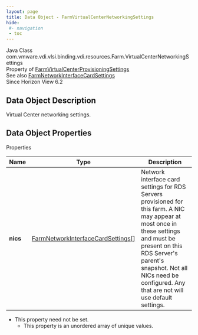 ```yaml
---
layout: page
title: Data Object - FarmVirtualCenterNetworkingSettings
hide:
 #- navigation
 - toc
---
```






Java Class
    com.vmware.vdi.vlsi.binding.vdi.resources.Farm.VirtualCenterNetworkingSettings  
Property of
     [FarmVirtualCenterProvisioningSettings](vdi.resources.Farm.VirtualCenterProvisioningSettings.md#field_detail)  
See also
     [FarmNetworkInterfaceCardSettings](vdi.resources.Farm.NetworkInterfaceCardSettings.md)  
Since 
    Horizon View 6.2

## Data Object Description 

Virtual Center networking settings. 

## Data Object Properties

Properties

Name |  Type |  Description   
---|---|---  
**nics**| [FarmNetworkInterfaceCardSettings[]](vdi.resources.Farm.NetworkInterfaceCardSettings.md)|  Network interface card settings for RDS Servers provisioned for this farm. A NIC may appear at most once in these settings and must be present on this RDS Server's parent's snapshot. Not all NICs need be configured. Any that are not will use default settings.   


* This property need not be set.
  * This property is an unordered array of unique values.

  
  
  
 
  
  


